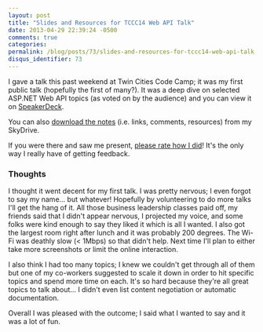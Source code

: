 ```yaml
---
layout: post
title: "Slides and Resources for TCCC14 Web API Talk"
date: 2013-04-29 22:39:24 -0500
comments: true
categories:
permalink: /blog/posts/73/slides-and-resources-for-tccc14-web-api-talk
disqus_identifier: 73
---
```


I gave a talk this past weekend at Twin Cities Code Camp; it was my first public talk (hopefully the first of many?). It was a deep dive on selected ASP.NET Web API topics (as voted on by the audience) and you can view it on [SpeakerDeck](https://speakerdeck.com/kamranayub/diving-into-the-deep-wih-asp-dot-net).

You can also [download the notes](http://sdrv.ms/ZgUuGI) (i.e. links, comments, resources) from my SkyDrive.

If you were there and saw me present, [please rate how I did](http://spkr8.com/t/21961)! It's the only way I really have of getting feedback.

### Thoughts

I thought it went decent for my first talk. I was pretty nervous; I even forgot to say my name... but whatever! Hopefully by volunteering to do more talks I'll get the hang of it. All those business leadership classes paid off, my friends said that I didn't appear nervous, I projected my voice, and some folks were kind enough to say they liked it which is all I wanted. I also got the largest room right after lunch and it was probably 200 degrees. The Wi-Fi was deathly slow (< 1Mbps) so that didn't help. Next time I'll plan to either take more screenshots or limit the online interaction.

I also think I had too many topics; I knew we couldn't get through all of them but one of my co-workers suggested to scale it down in order to hit specific topics and spend more time on each. It's so hard because they're all great topics to talk about... I didn't even list content negotiation or automatic documentation.

Overall I was pleased with the outcome; I said what I wanted to say and it was a lot of fun.
